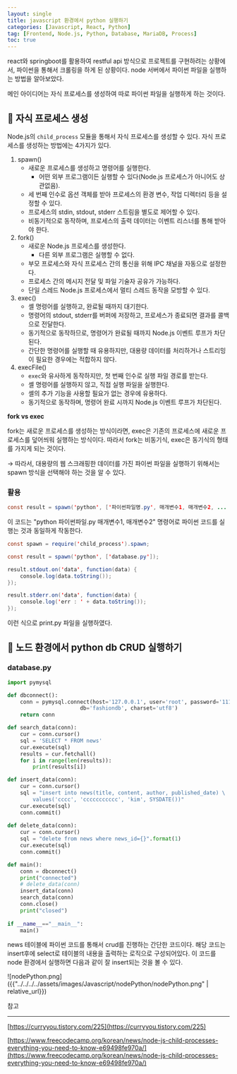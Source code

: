 ```yaml
---
layout: single
title: javascript 환경에서 python 실행하기
categories: [Javascript, React, Python]
tag: [Frontend, Node.js, Python, Database, MariaDB, Process]
toc: true
---
```



react와 springboot를 활용하여 restful api 방식으로 프로젝트를 구현하려는 상황에서, 파이썬을 통해서 크롤링을 하게 된 상황이다. node 서버에서 파이썬 파일을 실행하는 방법을 알아보았다.

메인 아이디어는 자식 프로세스를 생성하여 따로 파이썬 파일을 실행하게 하는 것이다.

## 📖 자식 프로세스 생성

Node.js의 `child_process` 모듈을 통해서 자식 프로세스를 생성할 수 있다. 자식 프로세스를 생성하는 방법에는 4가지가 있다.

1. spawn()
    - 새로운 프로세스를 생성하고 명령어를 실행한다.
        - 어떤 외부 프로그램이든 실행할 수 있다(Node.js 프로세스가 아니어도 상관없음).
    - 세 번째 인수로 옵션 객체를 받아 프로세스의 환경 변수, 작업 디렉터리 등을 설정할 수 있다.
    - 프로세스의 stdin, stdout, stderr 스트림을 별도로 제어할 수 있다.
    - 비동기적으로 동작하며, 프로세스의 출력 데이터는 이벤트 리스너를 통해 받아야 한다.
2. fork()
    - 새로운 Node.js 프로세스를 생성한다.
        - 다른 외부 프로그램은 실행할 수 없다.
    - 부모 프로세스와 자식 프로세스 간의 통신을 위해 IPC 채널을 자동으로 설정한다.
    - 프로세스 간의 메시지 전달 및 파일 기술자 공유가 가능하다.
    - 단일 스레드 Node.js 프로세스에서 멀티 스레드 동작을 모방할 수 있다.
3. exec()
    - 셸 명령어를 실행하고, 완료될 때까지 대기한다.
    - 명령어의 stdout, stderr를 버퍼에 저장하고, 프로세스가 종료되면 결과를 콜백으로 전달한다.
    - 동기적으로 동작하므로, 명령어가 완료될 때까지 Node.js 이벤트 루프가 차단된다.
    - 간단한 명령어를 실행할 때 유용하지만, 대용량 데이터를 처리하거나 스트리밍이 필요한 경우에는 적합하지 않다.
4. execFile()
    - `exec`와 유사하게 동작하지만, 첫 번째 인수로 실행 파일 경로를 받는다.
    - 셸 명령어를 실행하지 않고, 직접 실행 파일을 실행한다.
    - 셸의 추가 기능을 사용할 필요가 없는 경우에 유용하다.
    - 동기적으로 동작하며, 명령어 완료 시까지 Node.js 이벤트 루프가 차단된다.

**fork vs exec**

fork는 새로운 프로세스를 생성하는 방식이라면, exec은 기존의 프로세스에 새로운 프로세스를 덮어씌워 실행하는 방식이다. 따라서 fork는 비동기식, exec은 동기식의 형태를 가지게 되는 것이다.

→ 따라서, 대용량의 웹 스크래핑한 데이터를 가진 파이썬 파일을 실행하기 위해서는 spawn 방식을 선택해야 하는 것을 알 수 있다.

### 활용

```java
const result = spawn('python', ['파이썬파일명.py', 매개변수1, 매개변수2, ... ]);
```

이 코드는 "python 파이썬파일.py 매개변수1, 매개변수2" 명령어로 파이썬 코드를 실행는 것과 동일하게 작동한다.

```java
const spawn = require('child_process').spawn;

const result = spawn('python', ['database.py']);

result.stdout.on('data', function(data) {
    console.log(data.toString());
});

result.stderr.on('data', function(data) {
    console.log('err : ' + data.toString());
});
```

이런 식으로 print.py 파일을 실행하였다.

## 📖 노드 환경에서 python db CRUD 실행하기

### database.py

```python
import pymysql

def dbconnect():
    conn = pymysql.connect(host='127.0.0.1', user='root', password='1111', 
                       db='fashiondb', charset='utf8')
    return conn

def search_data(conn):
    cur = conn.cursor()
    sql = 'SELECT * FROM news'
    cur.execute(sql)
    results = cur.fetchall()
    for i in range(len(results)):
        print(results[i])

def insert_data(conn):
    cur = conn.cursor()
    sql = "insert into news(title, content, author, published_date) \
        values('cccc', 'ccccccccccc', 'kim', SYSDATE())"
    cur.execute(sql)
    conn.commit()
    
def delete_data(conn):
    cur = conn.cursor()
    sql = "delete from news where news_id={}".format(1)
    cur.execute(sql)
    conn.commit()

def main():
    conn = dbconnect()
    print("connected")
    # delete_data(conn)
    insert_data(conn)
    search_data(conn)
    conn.close()
    print("closed")
    
if __name__=="__main__":
    main()
```

news 테이블에 파이썬 코드를 통해서 crud를 진행하는 간단한 코드이다. 해당 코드는 insert후에 select로 테이블의 내용을 출력하는 로직으로 구성되어있다. 이 코드를 node 환경에서 실행하면 다음과 같이 잘 insert되는 것을 볼 수 있다.

![nodePython.png]({{"../../../../assets/images/Javascript/nodePython/nodePython.png" | relative_url}})

참고

---

[https://curryyou.tistory.com/225](https://curryyou.tistory.com/225)

[https://www.freecodecamp.org/korean/news/node-js-child-processes-everything-you-need-to-know-e69498fe970a/](https://www.freecodecamp.org/korean/news/node-js-child-processes-everything-you-need-to-know-e69498fe970a/)